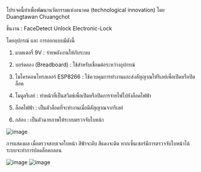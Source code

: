 โปรเจคนี้ทำเพื่อพัฒนานวัตกรรมแห่งอนาคต (technological innovation) โดย Duangtawan Chuangchot

ชิ้นงาน : FaceDetect Unlock Electronic-Lock


โดยอุปกรณ์ และ การออกแบบมีดังนี้

1) แบตเตอรี่ 9V : จ่ายพลังงานให้กับระบบ

2) บอร์ดลอง (Breadboard) : ใช้สำหรับเชื่อมต่อระหว่างอุปกรณ์
   
3) ไมโครคอนโทรลเลอร์ ESP8266 : ใช้ควบคุมการทำงานและส่งสัญญาณให้รีเลย์เพื่อเปิดหรือปิดล็อค
   
4) โมดูลรีเลย์ : ทำหน้าที่เป็นสวิตช์เพื่อเปิดหรือปิดการจ่ายไฟไปยังล็อคไฟฟ้า
   
5) ล็อคไฟฟ้า : เป็นตัวล็อคที่จะทำงานเมื่อมีสัญญาณจากรีเลย์
   
6) กล้อง : เป็นตัวฉายภาพให้ระบบตรวจจับใบหน้า 


![image](https://github.com/user-attachments/assets/4eee0350-6fef-45fa-ad5a-824a3865531b)

การแสดงผล เมื่อตรวจสอบเจอใบหน้า สีฟ้าจะดับ สีแดงจะติด หากเซ็นเซอร์มีการตรวจจับใบหน้าได้ ระบบจะทำการปลดล็อคกลอน

![image](https://github.com/user-attachments/assets/d5930516-dd26-41b6-be8d-f17e64bc3e7a)
![image](https://github.com/user-attachments/assets/7aae1795-b1f4-4d55-bd05-68f83cecc299)

